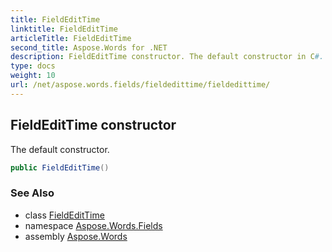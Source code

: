 ```yaml
---
title: FieldEditTime
linktitle: FieldEditTime
articleTitle: FieldEditTime
second_title: Aspose.Words for .NET
description: FieldEditTime constructor. The default constructor in C#.
type: docs
weight: 10
url: /net/aspose.words.fields/fieldedittime/fieldedittime/
---
```

## FieldEditTime constructor

The default constructor.

```csharp
public FieldEditTime()
```

### See Also

* class [FieldEditTime](../)
* namespace [Aspose.Words.Fields](../../../aspose.words.fields/)
* assembly [Aspose.Words](../../../)
